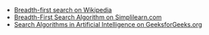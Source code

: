 <ul>
  <li><a href="https://en.wikipedia.org/wiki/Breadth-first_search">Breadth-first search on Wikipedia</a></li>
  <li><a href="https://www.simplilearn.com/tutorials/data-structure-tutorial/bfs-algorithm">Breadth-First Search Algorithm on Simplilearn.com</a></li>
  <li><a href="https://www.geeksforgeeks.org/search-algorithms-in-ai/">Search Algorithms in Artificial Intelligence on GeeksforGeeks.org</a></li>
</ul>
